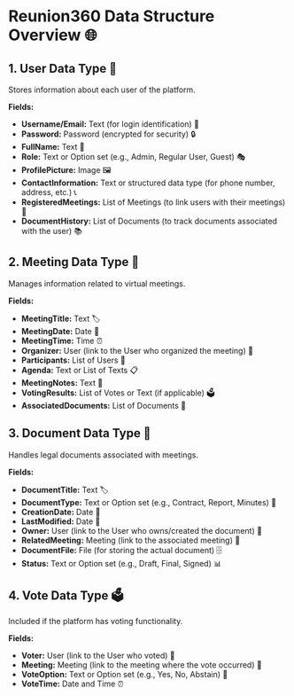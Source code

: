 # Reunion360 Data Structure Overview 🌐

## 1. User Data Type 👤
Stores information about each user of the platform.

**Fields:**
- **Username/Email:** Text (for login identification) 📧
- **Password:** Password (encrypted for security) 🔒
- **FullName:** Text 📛
- **Role:** Text or Option set (e.g., Admin, Regular User, Guest) 🎭
- **ProfilePicture:** Image 🖼️
- **ContactInformation:** Text or structured data type (for phone number, address, etc.) 📞
- **RegisteredMeetings:** List of Meetings (to link users with their meetings) 📅
- **DocumentHistory:** List of Documents (to track documents associated with the user) 📚

## 2. Meeting Data Type 📆
Manages information related to virtual meetings.

**Fields:**
- **MeetingTitle:** Text 🏷️
- **MeetingDate:** Date 📅
- **MeetingTime:** Time ⏰
- **Organizer:** User (link to the User who organized the meeting) 👤
- **Participants:** List of Users 👥
- **Agenda:** Text or List of Texts 📋
- **MeetingNotes:** Text 📝
- **VotingResults:** List of Votes or Text (if applicable) 🗳️
- **AssociatedDocuments:** List of Documents 📄

## 3. Document Data Type 📁
Handles legal documents associated with meetings.

**Fields:**
- **DocumentTitle:** Text 🏷️
- **DocumentType:** Text or Option set (e.g., Contract, Report, Minutes) 📑
- **CreationDate:** Date 📅
- **LastModified:** Date 🔄
- **Owner:** User (link to the User who owns/created the document) 👤
- **RelatedMeeting:** Meeting (link to the associated meeting) 📆
- **DocumentFile:** File (for storing the actual document) 🗄️
- **Status:** Text or Option set (e.g., Draft, Final, Signed) 📊

## 4. Vote Data Type 🗳️
Included if the platform has voting functionality.

**Fields:**
- **Voter:** User (link to the User who voted) 👤
- **Meeting:** Meeting (link to the meeting where the vote occurred) 📆
- **VoteOption:** Text or Option set (e.g., Yes, No, Abstain) 📝
- **VoteTime:** Date and Time ⏰
